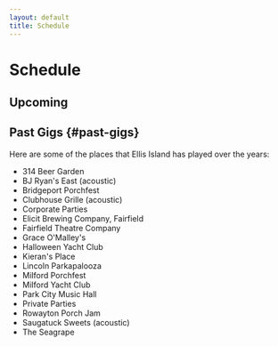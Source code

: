 ```yaml
---
layout: default
title: Schedule
---
```


# Schedule

## Upcoming

<div id="schedule-list"></div>
<script>insert_schedule();</script>

## Past Gigs {#past-gigs}

Here are some of the places that Ellis Island has played over the years:

- 314 Beer Garden
- BJ Ryan's East (acoustic)
- Bridgeport Porchfest
- Clubhouse Grille (acoustic)
- Corporate Parties
- Elicit Brewing Company, Fairfield
- Fairfield Theatre Company
- Grace O'Malley's
- Halloween Yacht Club
- Kieran's Place
- Lincoln Parkapalooza
- Milford Porchfest
- Milford Yacht Club
- Park City Music Hall
- Private Parties
- Rowayton Porch Jam
- Saugatuck Sweets (acoustic)
- The Seagrape
